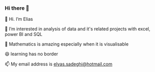 ### Hi there 👋
👋 Hi. I’m Elias

👀 I’m interested in analysis of data and it's related projects with excel, power BI and SQL 

🌱 Mathematics is amazing especially when it is visualisable

😄 learning has no border

📫 My email address is elyas.sadeghi@hotmail.com

<!--
**FreeMan-join/FreeMan-join** is a ✨ _special_ ✨ repository because its `README.md` (this file) appears on your GitHub profile.

Here are some ideas to get you started:

- 🔭 I’m currently working on Data analysis
- 🌱 I’m currently learning diffe
- 👯 I’m looking to collaborate on ...
- 🤔 I’m looking for help with ...
- 💬 Ask me about ...
- 📫 How to reach me: ...
- 😄 Pronouns: ...
- ⚡ Fun fact: ...
-->
